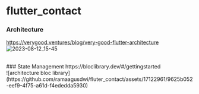 # flutter_contact

### Architecture <br>
https://verygood.ventures/blog/very-good-flutter-architecture <br>
![2023-08-12_15-45](https://github.com/ramaagusdwi/fluter_contact/assets/17122961/90dabc55-400a-4ff6-9625-1ef6feff33ee)

<br>
### State Management
https://bloclibrary.dev/#/gettingstarted <br>
![architecture bloc library](https://github.com/ramaagusdwi/fluter_contact/assets/17122961/9625b052-eef9-4f75-a61d-f4ededda5930)
